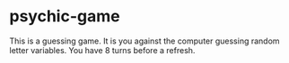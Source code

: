 # psychic-game

This is a guessing game. It is you against the computer guessing random letter variables. You have 8 turns before a refresh.